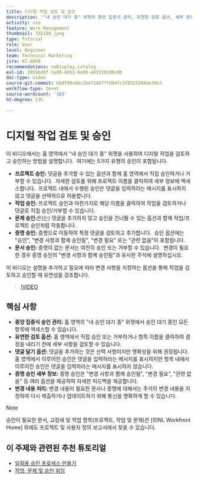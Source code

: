 ```yaml
---
title: 디지털 작업 검토 및 승인
description: '"내 승인 대기 중" 위젯의 중앙 집중식 관리, 유연한 검토 옵션, 세부 증명 승인 선택 및 명확한 댓글을 통해 승인 워크플로를 간소화함으로써 효율적인 커뮤니케이션 및 업데이트를 수행할 수 있습니다.'
activity: use
feature: Work Management
thumbnail: 335108.jpeg
type: Tutorial
role: User
level: Beginner
team: Technical Marketing
jira: KT-8808
recommendations: noDisplay,catalog
exl-id: 20596d8f-5a00-4263-9e90-e615303d6c0b
doc-type: video
source-git-commit: bbdf99c6bc1be714077fd94fc3f8325394de36b3
workflow-type: tm+mt
source-wordcount: '383'
ht-degree: 13%

---
```


# 디지털 작업 검토 및 승인

이 비디오에서는 홈 영역에서 &quot;내 승인 대기 중&quot; 위젯을 사용하여 디지털 작업을 검토하고 승인하는 방법을 설명합니다. &#x200B; 여기에는 5가지 유형의 승인이 포함됩니다.

* **프로젝트 승인:** 댓글을 추가할 수 있는 옵션과 함께 홈 영역에서 직접 승인하거나 거부할 수 있습니다. &#x200B; 자세한 검토를 위해 프로젝트 이름을 클릭하여 세부 정보에 액세스합니다. &#x200B; 프로젝트 내에서 수행된 승인은 댓글을 입력하라는 메시지를 표시하지 않고 댓글을 선택적으로 허용합니다.
* **작업 승인:** 프로젝트 승인과 마찬가지로 해당 이름을 클릭하여 작업을 검토하거나 댓글로 직접 승인/거부할 수 있습니다.
* **문제 승인:**&#x200B;은(는) 댓글을 추가하지 않고 승인을 건너뛸 수 있는 옵션과 함께 작업/프로젝트 승인처럼 작동합니다.
* **증명 승인:** 증명으로 이동하여 특정 댓글을 검토하고 추가합니다. &#x200B; 승인 옵션에는 &quot;승인&quot;, &quot;변경 사항과 함께 승인됨&quot;, &quot;변경 필요&quot; 또는 &quot;관련 없음&quot;이 포함됩니다.
* **문서 승인:** 증명이 없는 문서는 여전히 승인 또는 거부할 수 있습니다. &#x200B; 변경이 필요한 경우 증명 승인의 &quot;변경 사항과 함께 승인됨&quot;과 유사한 주석에 설명하십시오.

이 비디오는 설명을 추가하고 필요에 따라 변경 사항을 지정하는 옵션을 통해 작업을 검토하고 승인할 때 유연성을 강조합니다. &#x200B;

>[!VIDEO](https://video.tv.adobe.com/v/3444953/?quality=12&learn=on&enablevpops=1&captions=kor)

## 핵심 사항

* **중앙 집중식 승인 관리:** 홈 영역의 &quot;내 승인 대기 중&quot; 위젯에서 승인 대기 중인 모든 항목에 액세스할 수 있습니다. &#x200B;
* **유연한 검토 옵션:** 홈 영역에서 직접 승인 또는 거부하거나 항목 이름을 클릭하여 결정을 내리기 전에 세부 사항을 검토할 수 있습니다. &#x200B;
* **댓글 달기 옵션:** 댓글을 추가하는 것은 선택 사항이지만 명확성을 위해 권장됩니다. &#x200B; 홈 영역에서 이루어진 승인은 댓글을 입력하라는 메시지를 표시하지만 항목 내에서 이루어진 승인은 댓글을 입력하라는 메시지를 표시하지 않습니다. &#x200B;
* **증명 승인 세부 정보:** 증명 승인은 &quot;변경 사항과 함께 승인됨&quot;, &quot;변경 필요&quot;, &quot;관련 없음&quot; 등 여러 옵션을 제공하여 자세한 피드백을 제공합니다. &#x200B;
* **변경 내용 처리:** 변경 내용이 필요한 문서나 증명에 대해서는 주석의 변경 내용을 지정하여 다시 제출하거나 업데이트하기 위해 통신을 명확하게 할 수 있습니다. &#x200B;


>[!NOTE]
>
>승인이 필요한 문서, 교정쇄 및 작업 항목(프로젝트, 작업 및 문제)은 [!DNL Workfront Home] 외에도 프로젝트 및 사용자 정의 보고서에서 찾을 수 있습니다.

## 이 주제와 관련된 추천 튜토리얼

* [일회용 승인 프로세스 만들기](/help/manage-work/approval-processes-and-milestone-paths/create-a-single-use-approval-process.md)
* [작업, 문제 및 승인 위임](/help/manage-work/approval-processes-and-milestone-paths/delegate-approvals.md)


<!--
learn more URLS
Approving work
Home area for Reviewers
Guides
Home overview for Reviewers
Issue page overview
-->
